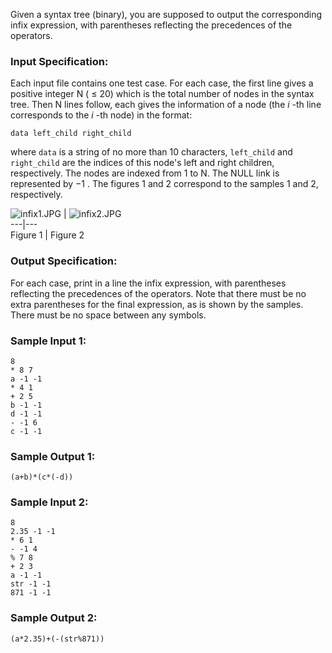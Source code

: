 <!-- Title
Infix Expression (25)
-->
Given a syntax tree (binary), you are supposed to output the corresponding
infix expression, with parentheses reflecting the precedences of the
operators.

### Input Specification:

Each input file contains one test case. For each case, the first line gives a
positive integer N ( $\le$ 20) which is the total number of nodes in the
syntax tree. Then N lines follow, each gives the information of a node (the
$i$ -th line corresponds to the $i$ -th node) in the format:

```
data left_child right_child
```

where `data` is a string of no more than 10 characters, `left_child` and
`right_child` are the indices of this node's left and right children,
respectively. The nodes are indexed from 1 to N. The NULL link is represented
by $-1$ . The figures 1 and 2 correspond to the samples 1 and 2, respectively.

![infix1.JPG](https://images.ptausercontent.com/4d1c4a98-33cc-45ff-820f-c548845681ba.JPG)
|
![infix2.JPG](https://images.ptausercontent.com/b5a3c36e-91ad-494a-8853-b46e1e8b60cc.JPG)  
---|---  
Figure 1 | Figure 2  
  
### Output Specification:

For each case, print in a line the infix expression, with parentheses
reflecting the precedences of the operators. Note that there must be no extra
parentheses for the final expression, as is shown by the samples. There must
be no space between any symbols.

### Sample Input 1:

```
8
* 8 7
a -1 -1
* 4 1
+ 2 5
b -1 -1
d -1 -1
- -1 6
c -1 -1
```

### Sample Output 1:

```
(a+b)*(c*(-d))
```

### Sample Input 2:

```
8
2.35 -1 -1
* 6 1
- -1 4
% 7 8
+ 2 3
a -1 -1
str -1 -1
871 -1 -1
```

### Sample Output 2:

```
(a*2.35)+(-(str%871))
```
